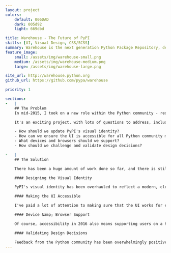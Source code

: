 ```yaml
---
layout: project
colors:
    default: 006DAD
    dark: 005d92
    light: 669dbd

title: Warehouse - The Future of PyPI
skills: [UI, Visual Design, CSS/SCSS]
summary: Warehouse is the next generation Python Package Repository, designed to replace the legacy code base that currently powers PyPI. Warehouse is due for public release in early 2016.
feature_image:
    small: /assets/img/warehouse-small.png
    medium: /assets/img/warehouse-medium.png
    large: /assets/img/warehouse-large.png

site_url: http://warehouse.python.org
github_url: https://github.com/pypa/warehouse

priority: 1

sections:
-   |
    ## The Problem
    In mid-2015, I took on a new role within the Python community - redesigning [Warehouse](https://warehouse.python.org/) (the new PyPI), a project due for public release in 2016.

    It's an exciting project, with lots of questions to address, including:

    - How should we update PyPI's visual identity?
    - How can we ensure the UI is accessible for all Python community members?
    - What devices and browsers should we support?
    - How should we challenge and validate design decisions?

-   |
    ## The Solution

    There has been a huge amount of work done so far, and there is still [lots more to do](https://github.com/pypa/warehouse/issues).  Here's what we have come up with so far:

    #### Designing the Visual Identity

    PyPI's visual identity has been overhauled to reflect a modern, clean, minimalist aesthetic. [Olivier](https://ojh.github.io/) designed a [new logo](https://warehouse.python.org/static/images/logo-small.png) to represent the Warehouse project and capture the spirit of the redesign. The result is a much stronger brand identity that has pushed the project into the 21st century.

    #### Making the UI Accessible

    I've paid a lot of attention to making sure that the UI works for every Python community member who visits the site. For users with poor eyesight, I've chosen clear, high contrast colours and large font sizes. I also wanted to make sure that the site worked well for users who use screen readers. For this, I contacted [Xavier Dutreilh](http://xavier.dutreilh.com/), who presented a great talk about accessibility at [DjangoCon Europe](http://whoisnicoleharris.com/2015/06/15/my-first-djangocon.html). Xavier generously agreed to audit the site, resulting in a clear set of [planned accessibility improvements](https://github.com/pypa/warehouse/labels/accessibility).

    #### Device &amp; Browser Support

    Of course, accessibility in 2016 also means supporting users on a huge variety of devices and browsers. At the moment, very few PyPI users browse the site on their phones or tablets - but we expect this may change now that the new design has full device support via responsive CSS break points. We're also going to be supporting all the way back to Internet Explorer 8, as we still have a number of users (primarily in China) using this browser.

    #### Validating Design Decisions

    Feedback from the Python community has been overwhelmingly positive and many users are very excited about the new design. That said, validating design is not just about public opinion; it's about *testing* the design with a range of users and use cases.  For this reason, we're planning on conducting a series of usability tests with a range of Python users; from complete beginners to long time users. So stay tuned in 2016!
---
```

